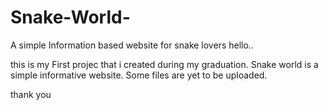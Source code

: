 # Snake-World-
A simple Information based website for snake lovers 
hello..

this is my First projec that i created during my graduation.
Snake world is a simple informative website. 
Some files are yet to be uploaded. 

thank you
